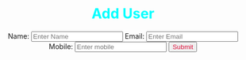<!DOCTYPE html>
<html lang="en">
<head>
    <meta charset="UTF-8">
    <meta http-equiv="X-UA-Compatible" content="IE=edge">
    <meta name="viewport" content="width=device-width, initial-scale=1.0">
    <title>Edit page</title>
</head>
<body><center><h1 align="center" style="color:aqua">Add User</h1>
<form id="Edit" action="Action.js">
<th>Name:</th>
<th><input type="Text" id="Name" placeholder="Enter Name" /></th>
<th>Email:</th>
<th><input type="Text" placeholder="Enter Email" id="Email"/></th>
<th>Mobile:</th>
<th><input type="text" placeholder="Enter mobile" id="mobile"/></th>
<input type="button" onclick="getElements()" value="Submit" style="color: crimson"/>
</form>
</center>

<script>
   
    let data =[];
    const AddPerson=(ev)=>{
        ev.preventDefault();
        let person={
            Name:document.getElementById('Name').value,
            Email:document.getElementById("Email").value,
            Mobile:Document.getElementById("mobile").value
        }
        data.push(person);
        document.forms[0].reset();
        console.warn('added',{data});
        let pre=document.querySelector('#msg pre');
        pre.textContent='\n' +JSON.stringify(data,'\t',3);
    }
document.addEventListener('DOMContentLoaded',()=>{
    document.getElementById('btn').addEventListener('click',AddPerson);
});
</script>
</body>
</html>
